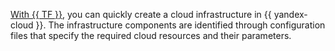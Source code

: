 [With {{ TF }}](https://www.terraform.io/), you can quickly create a cloud infrastructure in {{ yandex-cloud }}. The infrastructure components are identified through configuration files that specify the required cloud resources and their parameters.

